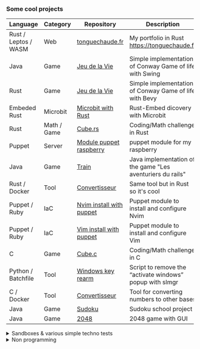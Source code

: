 <!---
Tonguechaude/Tonguechaude is a ✨ special ✨ repository because its `README.md` (this file) appears on your GitHub profile.
You can click the Preview link to take a look at your changes.
--->

### Some cool projects

| Language | Category | Repository | Description |
| --- | --- | --- | --- |
| Rust / Leptos / WASM | Web | [tonguechaude.fr](https://github.com/Tonguechaude/Portfolio-rust) | My portfolio in Rust <https://tonguechaude.fr> |
| Java | Game | [Jeu de la Vie](https://github.com/Tonguechaude/GOL.java.git) | Simple implementation of Conway Game of life with Swing |
| Rust | Game | [Jeu de la Vie](https://github.com/Tonguechaude/GOL.rs.git) | Simple implementation of Conway Game of life with Bevy |
| Embeded Rust | Microbit | [Microbit with Rust](https://github.com/Tonguechaude/Rust-Microbit-V2.git) | Rust-Embed dicovery with Microbit |
| Rust | Math / Game | [Cube.rs](https://github.com/Tonguechaude/cube.rs.git) | Coding/Math challenge in Rust |
| Puppet | Server | [Module puppet raspberry](https://github.com/Tonguechaude/puppet-raspberry.git) | puppet module for my raspberry |
| Java | Game | [Train](https://github.com/Tonguechaude/Train-IHM.git) | Java implementation of the game "Les aventuriers du rails" |
| Rust / Docker | Tool | [Convertisseur](https://github.com/Tonguechaude/Convertisseur-Rust.git) | Same tool but in Rust so it's cool |
| Puppet / Ruby | IaC| [Nvim install with puppet](https://github.com/Tonguechaude/puppet-neovim.git) | Puppet module to install and configure Nvim |
| Puppet / Ruby | IaC| [Vim install with puppet](https://github.com/Tonguechaude/puppet-vim.git) | Puppet module to install and configure Vim |
| C | Game | [Cube.c](https://github.com/Tonguechaude/Cube.git) | Coding/Math challenge in C | 
| Python / Batchfile | Tool | [Windows key rearm](https://github.com/Tonguechaude/windows_key_rearm.git) | Script to remove the “activate windows” popup with slmgr |
| C / Docker | Tool | [Convertisseur](https://github.com/Tonguechaude/Convertisseur.git) | Tool for converting numbers to other bases |
| Java | Game | [Sudoku](https://github.com/Tonguechaude/Sudoku.git) | Sudoku school project |
| Java | Game | [2048](https://github.com/Tonguechaude/2048.git) | 2048 game with GUI |



<details>
<summary>Sandboxes & various simple techno tests</summary>

| Lang | Repository | Description |
| --- | --- | --- |
| Rust | [Google Rust course](https://github.com/Tonguechaude/feuille_de_route_Rust.git) | Rust course |
| Rust | [Rustlings course](https://github.com/Tonguechaude/Roadmap-Rust.git) | Rust course |
| Rust | [Macrokata course](https://github.com/Tonguechaude/macrokata-course.git) | Rust macro course |
| Vue / TS / Tailwind | Web | [tonguechaude.fr](https://github.com/Tonguechaude/Portfolio-vue) | My portfolio in Vue TS <https://tonguechaude.fr> (i really dont like JS so i switch to Rust) |

</details>

<details>
<summary>Non programming</summary>

| Technology | Category | Repository | Description |
| --- | --- | --- | --- |
| Go / HUGO | Web | [Papermod theme forked](https://github.com/Tonguechaude/hugo-PaperMod.git) | Papermod theme fork for my website <https://tonguechaude.fr> |
| GO / HUGO | Web | [site builder](https://github.com/Tonguechaude/Portfolio.git) | My website builder <https://tonguechaude.fr> |
| HTML / JS / CSS | Web | [tonguechaude.fr](https://github.com/Tonguechaude/tonguechaude.github.io.git) | the hugo build result for my website <https://tonguechaude.fr> |
| yml / json | Dotfiles | [my doftiles](https://github.com/Tonguechaude/dotfiles.git) | My dotfiles for vim, git , nushell etc ... |
| VimScript | Dotfiles | [neovim dotfiles](https://github.com/Tonguechaude/neovim.git) | My neovim dotifles inspired by Stephane Trebel |
</details>
